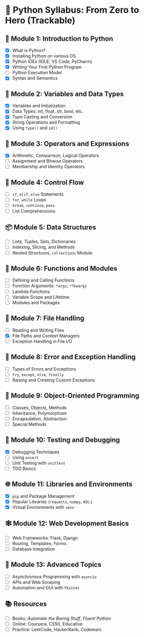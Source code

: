 
# 🐍 Python Syllabus: From Zero to Hero (Trackable)

## 🧱 Module 1: Introduction to Python
- [x] What is Python?
- [x] Installing Python on various OS
- [x] Python IDEs (IDLE, VS Code, PyCharm)
- [x] Writing Your First Python Program
- [ ] Python Execution Model
- [x] Syntax and Semantics

## 🔢 Module 2: Variables and Data Types
- [x] Variables and Initialization
- [x] Data Types: int, float, str, bool, etc.
- [x] Type Casting and Conversion
- [x] String Operations and Formatting
- [x] Using `type()` and `id()`

## 🧮 Module 3: Operators and Expressions
- [x] Arithmetic, Comparison, Logical Operators
- [ ] Assignment and Bitwise Operators
- [ ] Membership and Identity Operators

## 🔁 Module 4: Control Flow
- [ ] `if`, `elif`, `else` Statements
- [ ] `for`, `while` Loops
- [ ] `break`, `continue`, `pass`
- [ ] List Comprehensions

## 📦 Module 5: Data Structures
- [ ] Lists, Tuples, Sets, Dictionaries
- [ ] Indexing, Slicing, and Methods
- [ ] Nested Structures, `collections` Module

## 🧰 Module 6: Functions and Modules
- [ ] Defining and Calling Functions
- [ ] Function Arguments: `*args`, `**kwargs`
- [ ] Lambda Functions
- [ ] Variable Scope and Lifetime
- [ ] Modules and Packages

## 📁 Module 7: File Handling
- [ ] Reading and Writing Files
- [x] File Paths and Context Managers
- [ ] Exception Handling in File I/O

## 🚨 Module 8: Error and Exception Handling
- [ ] Types of Errors and Exceptions
- [ ] `try`, `except`, `else`, `finally`
- [ ] Raising and Creating Custom Exceptions

## 🧱 Module 9: Object-Oriented Programming
- [ ] Classes, Objects, Methods
- [ ] Inheritance, Polymorphism
- [ ] Encapsulation, Abstraction
- [ ] Special Methods

## 🧪 Module 10: Testing and Debugging
- [x] Debugging Techniques
- [ ] Using `assert`
- [ ] Unit Testing with `unittest`
- [ ] TDD Basics

## 🌐 Module 11: Libraries and Environments
- [x] `pip` and Package Management
- [x] Popular Libraries (`requests`, `numpy`, etc.)
- [x] Virtual Environments with `venv`

## 🕸️ Module 12: Web Development Basics
- [ ] Web Frameworks: Flask, Django
- [ ] Routing, Templates, Forms
- [ ] Database Integration

## 🧠 Module 13: Advanced Topics
- [ ] Asynchronous Programming with `asyncio`
- [ ] APIs and Web Scraping
- [ ] Automation and GUI with `Tkinter`

## 📚 Resources
- [ ] Books: *Automate the Boring Stuff*, *Fluent Python*
- [ ] Online: Coursera, CS50, Educative
- [ ] Practice: LeetCode, HackerRank, Codewars

